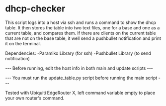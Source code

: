 # dhcp-checker
This script logs into a host via ssh and runs a command to show the dhcp
table. It then stores the table into two text files, one for a base and one
as a current table, and compares them. If there are clients on the current
table that are not on the base table, it well send a pushbullet notification
and print it on the terminal.

Dependencies:
  -Paramiko Library (for ssh)
  -Pushbullet Library (to send notification)

--- Before running, edit the host info in both main and update scripts ---

--- You must run the update_table.py script before running the main script ---

Tested with Ubiquiti EdgeRouter X, left command variable empty to place your own router's command.
